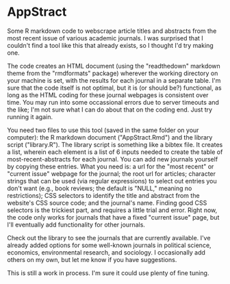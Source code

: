 # AppStract
Some R markdown code to webscrape article titles and abstracts from the most recent issue of various academic journals. I was surprised that I couldn't find a tool like this that already exists, so I thought I'd try making one.

The code creates an HTML document (using the "readthedown" markdown theme from the "rmdformats" package) wherever the working directory on your machine is set, with the results for each journal in a separate table. I'm sure that the code itself is not optimal, but it is (or should be?) functional, as long as the HTML coding for these journal webpages is consistent over time. You may run into some occassional errors due to server timeouts and the like; I'm not sure what I can do about that on the coding end. Just try running it again.

You need two files to use this tool (saved in the same folder on your computer): the R markdown document ("AppStract.Rmd") and the library script ("library.R"). The library script is something like a bibtex file. It creates a list, wherein each element is a list of 6 inputs needed to create the table of most-recent-abstracts for each journal. You can add new journals yourself by copying these entries. What you need is: a url for the "most recent" or "current issue" webpage for the journal; the root url for articles; character strings that can be used (via regular expressions) to select out entries you don't want (e.g., book reviews; the default is "NULL," meaning no restrictions); CSS selectors to identify the title and abstract from the website's CSS source code; and the journal's name. Finding good CSS selectors is the trickiest part, and requires a little trial and error. Right now, the code only works for journals that have a fixed "current issue" page, but I'll eventually add functionality for other journals.

Check out the library to see the journals that are currently available. I've already added options for some well-known journals in political science, economics, environmental research, and sociology. I occasionally add others on my own, but let me know if you have suggestions.

This is still a work in process. I'm sure it could use plenty of fine tuning.
